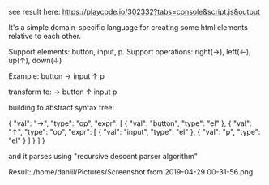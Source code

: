 
see result here:
https://playcode.io/302332?tabs=console&script.js&output

It's а simple domain-specific language for creating some html elements relative to each other.

Support elements: button, input, p.
Support operations: right(→), left(←), up(↑), down(↓)

Example: 
button → input ↑ p

transform to: 
→ button ↑ input p

building to abstract syntax tree:

{ "val": "→", "type": "op", "expr": 
  [ { "val": "button", "type": "el" }, 
    { "val": "↑", "type": "op", "expr": 
      [ { "val": "input", "type": "el" }, 
        { "val": "p", "type": "el" } 
      ] 
    } 
  ] 
}

and it parses using "recursive descent parser algorithm"

Result:
/home/daniil/Pictures/Screenshot from 2019-04-29 00-31-56.png

